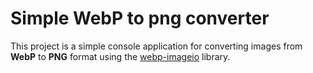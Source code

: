 # Simple WebP to png converter
This project is a simple console application for converting images from **WebP** to **PNG** format using the [webp-imageio](https://github.com/sejda-pdf/webp-imageio) library.